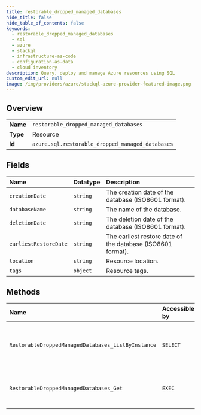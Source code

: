 ```yaml
---
title: restorable_dropped_managed_databases
hide_title: false
hide_table_of_contents: false
keywords:
  - restorable_dropped_managed_databases
  - sql
  - azure    
  - stackql
  - infrastructure-as-code
  - configuration-as-data
  - cloud inventory
description: Query, deploy and manage Azure resources using SQL
custom_edit_url: null
image: /img/providers/azure/stackql-azure-provider-featured-image.png
---
```

  
    

## Overview
<table><tbody>
<tr><td><b>Name</b></td><td><code>restorable_dropped_managed_databases</code></td></tr>
<tr><td><b>Type</b></td><td>Resource</td></tr>
<tr><td><b>Id</b></td><td><code>azure.sql.restorable_dropped_managed_databases</code></td></tr>
</tbody></table>

## Fields
| Name | Datatype | Description |
|:-----|:---------|:------------|
| `creationDate` | `string` | The creation date of the database (ISO8601 format). |
| `databaseName` | `string` | The name of the database. |
| `deletionDate` | `string` | The deletion date of the database (ISO8601 format). |
| `earliestRestoreDate` | `string` | The earliest restore date of the database (ISO8601 format). |
| `location` | `string` | Resource location. |
| `tags` | `object` | Resource tags. |
## Methods
| Name | Accessible by | Required Params | Description |
|:-----|:--------------|:----------------|:------------|
| `RestorableDroppedManagedDatabases_ListByInstance` | `SELECT` | `managedInstanceName, resourceGroupName, subscriptionId` | Gets a list of restorable dropped managed databases. |
| `RestorableDroppedManagedDatabases_Get` | `EXEC` | `managedInstanceName, resourceGroupName, restorableDroppedDatabaseId, subscriptionId` | Gets a restorable dropped managed database. |
